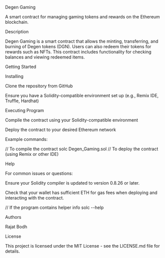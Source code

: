 Degen Gaming 

A smart contract for managing gaming tokens and rewards on the Ethereum blockchain. 

Description 

Degen Gaming is a smart contract that allows the minting, transferring, and burning of Degen tokens (DGN). Users can also redeem their tokens for rewards such as NFTs. This contract includes functionality for checking balances and viewing redeemed items. 

Getting Started 

Installing 

Clone the repository from GitHub 

Ensure you have a Solidity-compatible environment set up (e.g., Remix IDE, Truffle, Hardhat) 

Executing Program 

Compile the contract using your Solidity-compatible environment 

Deploy the contract to your desired Ethereum network 

Example commands: 

// To compile the contract 
solc Degen_Gaming.sol 
// To deploy the contract (using Remix or other IDE) 
 

Help 

For common issues or questions: 

Ensure your Solidity compiler is updated to version 0.8.26 or later. 

Check that your wallet has sufficient ETH for gas fees when deploying and interacting with the contract. 


// If the program contains helper info 
solc --help 
 

Authors 

Rajat Bodh 

License 

This project is licensed under the MIT License - see the LICENSE.md file for details. 

 
